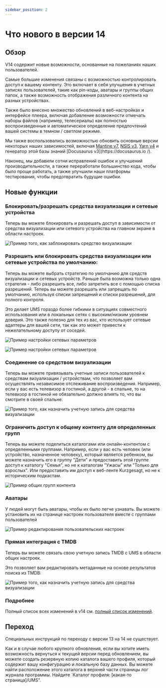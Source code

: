 ```yaml
---
sidebar_position: 2
---
```


# Что нового в версии 14

## Обзор

V14 содержит новые возможности, основанные на пожеланиях наших пользователей.

Самые большие изменения связаны с возможностью контролировать доступ к вашему контенту. Это включает в себя улучшения в учетных записях пользователей, такие как pin-коды, аватары и группы общих папок, а также возможность отображения различного контента на разных устройствах.

Также было внесено множество обновлений в веб-настройках и интерфейсе плеера, включая добавление возможности отмечать наборы файлов (например, телесериалы) как полностью воспроизведенные и автоматическое определение предпочтений вашей системы в темном / светлом режиме.

Мы также воспользовались возможностью обновить основные версии некоторых наших зависимостей, включая [Mantine v7](https://mantine.dev/), [NSIS v3](https://nsis.sourceforge.io/Download), [Yarn v4](https://yarnpkg.com/) и генератор этой базы знаний [Docusaurus v3](https\://docusaurus.io /).

Наконец, мы добавили сотни исправлений ошибок и улучшений производительности, а также переработали большинство кода, чтобы было проще работать, а также улучшили наши платформы тестирования, чтобы предотвратить будущие ошибки.

## Новые функции

### Блокировать/разрешать средства визуализации и сетевые устройства

Теперь вы можете блокировать и разрешать доступ в зависимости от средства визуализации или сетевого устройства на главном экране в области настроек.

![Пример того, как заблокировать средство визуализации](@site/docs/img/whats-new-in-v14-block-renderer.png)

### Разрешить или блокировать средства визуализации или сетевые устройства по умолчанию:

Теперь вы можете выбрать стратегию по умолчанию для средств визуализации и сетевых устройств. Раньше была возможна только одна стратегия - либо разрешить все, либо запретить все с помощью списка разрешений. Теперь вы можете разрешать или запрещать по умолчанию, используя списки запрещений и списки разрешений, для полного контроля.

Это делает UMS гораздо более гибкими в ситуациях совместного использования или в локальных сетях с высоким/низким уровнем доверия. Это также полезно для тех из вас, кто использует сетевые адаптеры для вашей сети, так как это может привести к нежелательному доступу от соседей.

![Пример настройки сетевых параметров](@site/docs/img/whats-new-in-v14-network-allowblock-preference.png)

![Пример настройки сетевых параметров](@site/docs/img/whats-new-in-v14-network-allowblock-preference.png)

### Соединение со средством визуализации

Теперь вы можете привязывать учетные записи пользователей к средствам визуализации / устройствам, что позволяет вам осуществлять независимое отслеживание воспроизведения. Например, если у вас есть телевизор в гостиной, а другой - в спальне, то на телевизор в гостиной не обязательно должно влиять то, что вы смотрите в своей спальне.

![Пример того, как назначить учетную запись для средства визуализации](@site/docs/img/whats-new-in-v14-assign-account-to-renderer.png)

### Ограничить доступ к общему контенту для определенных групп

Теперь вы можете поделиться каталогами или онлайн-контентом с определенными группами. Например, если у вас есть человек (или устройство, назначенное человеку), который является ребенком, вы можете назначить его в группу "Дети" и предоставить этой группе доступ к каталогу "Семья", но не к каталогам "Ужасы" или "Только для взрослых". Или предоставить им доступ к веб-ленте Kurzgesagt, но не к историческим подкастам.

![Пример общих групп контента](@site/docs/img/whats-new-in-v14-shared-content-group.png)

### Аватары

У людей могут быть аватары, чтобы их было легче узнавать. Вы можете установить их на странице настроек пользователя вместе с группами пользователей

![Пример редактирования пользовательских настроек](@site/docs/img/whats-new-in-v14-user-avatar.png)

### Прямая интеграция с TMDB

Теперь вы можете связать свою учетную запись TMDB с UMS в области общих настроек.

Это позволяет вам редактировать метаданные на основе результатов поиска из TMDB:

![Пример того, как назначить учетную запись для средства визуализации](@site/docs/img/whats-new-in-v14-assign-account-to-renderer.png)

### Подробнее

Полный список всех изменений в v14 см. [полный список изменений](https://github.com/UniversalMediaServer/UniversalMediaServer/blob/main/CHANGELOG.md).

## Переход

Cпециальных инструкций по переходу с версии 13 на 14 не существует.

Как и в случае любого крупного обновления, если вы хотите иметь возможность вернуться к текущей версии перед обновлением, вы можете создать резервную копию каталога вашего профиля, который содержит вашу конфигурацию и локальную базу данных. Вы можете найти расположение этого каталога в верхней части страницы лог журнала программы. Найдите \`Каталог профиля: [какая-то страница]/UMS".
